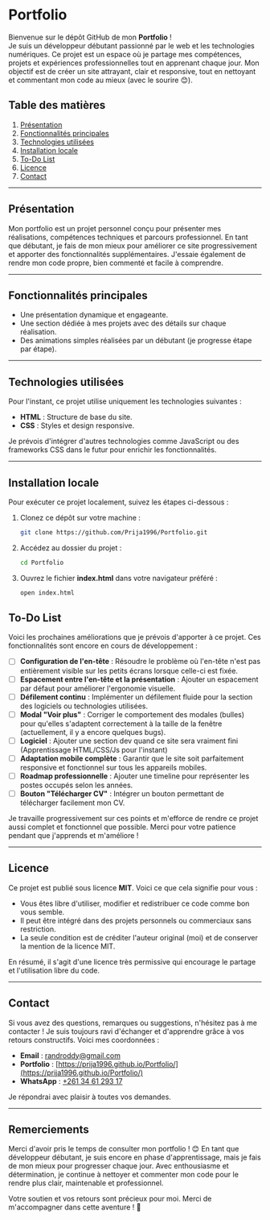 # Portfolio

Bienvenue sur le dépôt GitHub de mon **Portfolio** !  
Je suis un développeur débutant passionné par le web et les technologies numériques. Ce projet est un espace où je partage mes compétences, projets et expériences professionnelles tout en apprenant chaque jour. Mon objectif est de créer un site attrayant, clair et responsive, tout en nettoyant et commentant mon code au mieux (avec le sourire 😊).

## Table des matières
1. [Présentation](#présentation)
2. [Fonctionnalités principales](#fonctionnalités-principales)
3. [Technologies utilisées](#technologies-utilisées)
4. [Installation locale](#installation-locale)
5. [To-Do List](#to-do-list)
6. [Licence](#licence)
7. [Contact](#contact)

---

## Présentation

Mon portfolio est un projet personnel conçu pour présenter mes réalisations, compétences techniques et parcours professionnel. En tant que débutant, je fais de mon mieux pour améliorer ce site progressivement et apporter des fonctionnalités supplémentaires. J'essaie également de rendre mon code propre, bien commenté et facile à comprendre.

---

## Fonctionnalités principales

- Une présentation dynamique et engageante.
- Une section dédiée à mes projets avec des détails sur chaque réalisation.
- Des animations simples réalisées par un débutant (je progresse étape par étape).

---

## Technologies utilisées

Pour l'instant, ce projet utilise uniquement les technologies suivantes :

- **HTML** : Structure de base du site.
- **CSS** : Styles et design responsive.

Je prévois d'intégrer d'autres technologies comme JavaScript ou des frameworks CSS dans le futur pour enrichir les fonctionnalités.

---

## Installation locale

Pour exécuter ce projet localement, suivez les étapes ci-dessous :

1. Clonez ce dépôt sur votre machine :
   ```bash
   git clone https://github.com/Prija1996/Portfolio.git
2. Accédez au dossier du projet :
   ```bash
   cd Portfolio
3. Ouvrez le fichier **index.html** dans votre navigateur préféré :
   ```bash
   open index.html
## To-Do List

Voici les prochaines améliorations que je prévois d'apporter à ce projet. Ces fonctionnalités sont encore en cours de développement :  

- [ ] **Configuration de l'en-tête** : Résoudre le problème où l'en-tête n'est pas entièrement visible sur les petits écrans lorsque celle-ci est fixée.  
- [ ] **Espacement entre l'en-tête et la présentation** : Ajouter un espacement par défaut pour améliorer l'ergonomie visuelle.  
- [ ] **Défilement continu** : Implémenter un défilement fluide pour la section des logiciels ou technologies utilisées.  
- [ ] **Modal "Voir plus"** : Corriger le comportement des modales (bulles) pour qu'elles s'adaptent correctement à la taille de la fenêtre (actuellement, il y a encore quelques bugs).
- [ ] **Logiciel** : Ajouter une section dev quand ce site sera vraiment fini (Apprentissage HTML/CSS/Js pour l'instant) 
- [ ] **Adaptation mobile complète** : Garantir que le site soit parfaitement responsive et fonctionnel sur tous les appareils mobiles.  
- [ ] **Roadmap professionnelle** : Ajouter une timeline pour représenter les postes occupés selon les années.  
- [ ] **Bouton "Télécharger CV"** : Intégrer un bouton permettant de télécharger facilement mon CV.  

Je travaille progressivement sur ces points et m'efforce de rendre ce projet aussi complet et fonctionnel que possible. Merci pour votre patience pendant que j'apprends et m'améliore !  

---

## Licence

Ce projet est publié sous licence **MIT**. Voici ce que cela signifie pour vous :  

- Vous êtes libre d'utiliser, modifier et redistribuer ce code comme bon vous semble.  
- Il peut être intégré dans des projets personnels ou commerciaux sans restriction.  
- La seule condition est de créditer l'auteur original (moi) et de conserver la mention de la licence MIT.  

En résumé, il s'agit d'une licence très permissive qui encourage le partage et l'utilisation libre du code.  

---

## Contact

Si vous avez des questions, remarques ou suggestions, n'hésitez pas à me contacter ! Je suis toujours ravi d'échanger et d'apprendre grâce à vos retours constructifs. Voici mes coordonnées :  

- **Email** : [randroddy@gmail.com](mailto:randroddy@gmail.com)  
- **Portfolio** : [https://prija1996.github.io/Portfolio/](https://prija1996.github.io/Portfolio/)  
- **WhatsApp** : [+261 34 61 293 17](https://wa.me/261346129317)  

Je répondrai avec plaisir à toutes vos demandes.  

---

## Remerciements

Merci d'avoir pris le temps de consulter mon portfolio ! 😊 En tant que développeur débutant, je suis encore en phase d'apprentissage, mais je fais de mon mieux pour progresser chaque jour. Avec enthousiasme et détermination, je continue à nettoyer et commenter mon code pour le rendre plus clair, maintenable et professionnel.  

Votre soutien et vos retours sont précieux pour moi. Merci de m'accompagner dans cette aventure ! 🚀
